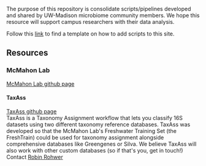 
The purpose of this repository is consolidate scripts/pipelines developed and shared by UW-Madison microbiome community members. We hope this resource will support campus researchers with their data analysis.    

Follow this [link](https://uw-madison-microbiome-hub.github.io/computational_resources/CONTRIBUTING) to find a template on how to add scripts to this site.

## Resources


### McMahon Lab
[McMahon Lab github page](https://github.com/McMahonLab)

#### TaxAss
[TaxAss github page](https://github.com/McMahonLab/TaxAss)   
TaxAss is a Taxonomy Assignment workflow that lets you classify 16S datasets using two different taxonomy reference databases. TaxAss was developed so that the McMahon Lab's Freshwater Training Set (the FreshTrain) could be used for taxonomy assignment alongside comprehensive databases like Greengenes or Silva. We believe TaxAss will also work with other custom databases (so if that's you, get in touch!)
Contact [Robin Rohwer](mailto:robin.rohwer@gmail.com) 
